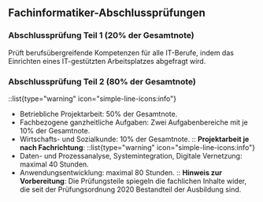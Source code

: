 ## Fachinformatiker-Abschlussprüfungen

### Abschlussprüfung Teil 1 (20% der Gesamtnote)
Prüft berufsübergreifende Kompetenzen für alle IT-Berufe, indem das Einrichten eines IT-gestützten Arbeitsplatzes abgefragt wird.

### Abschlussprüfung Teil 2 (80% der Gesamtnote)
::list{type="warning" icon="simple-line-icons:info"}
- Betriebliche Projektarbeit: 50% der Gesamtnote.
- Fachbezogene ganzheitliche Aufgaben: Zwei Aufgabenbereiche mit je 10% der Gesamtnote.
- Wirtschafts- und Sozialkunde: 10% der Gesamtnote.
::
**Projektarbeit je nach Fachrichtung**:
::list{type="warning" icon="simple-line-icons:info"}
- Daten- und Prozessanalyse, Systemintegration, Digitale Vernetzung: maximal 40 Stunden.
- Anwendungsentwicklung: maximal 80 Stunden.
::
**Hinweis zur Vorbereitung**: Die Prüfungsteile spiegeln die fachlichen Inhalte wider, die seit der Prüfungsordnung 2020 Bestandteil der Ausbildung sind.
